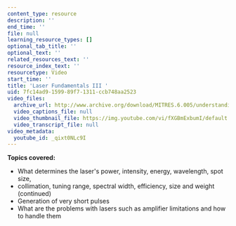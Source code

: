 ```yaml
---
content_type: resource
description: ''
end_time: ''
file: null
learning_resource_types: []
optional_tab_title: ''
optional_text: ''
related_resources_text: ''
resource_index_text: ''
resourcetype: Video
start_time: ''
title: 'Laser Fundamentals III '
uid: 7fc14ad9-1599-89f7-1311-ccb748aa2523
video_files:
  archive_url: http://www.archive.org/download/MITRES.6.005/understanding-3_300k.mp4
  video_captions_file: null
  video_thumbnail_file: https://img.youtube.com/vi/fXGBmExbumI/default.jpg
  video_transcript_file: null
video_metadata:
  youtube_id: _qixt0NLc9I
---
```


**Topics covered:**

*   What determines the laser's power, intensity, energy, wavelength, spot size,
*   collimation, tuning range, spectral width, efficiency, size and weight (continued)
*   Generation of very short pulses
*   What are the problems with lasers such as amplifier limitations and how to handle them